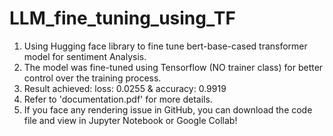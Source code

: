 # LLM_fine_tuning_using_TF

1. Using Hugging face library to fine tune bert-base-cased transformer model for sentiment Analysis. 
2. The model was fine-tuned using Tensorflow (NO trainer class) for better control over the training process.
3. Result achieved:  loss: 0.0255 & accuracy: 0.9919
4. Refer to 'documentation.pdf' for more details.
5. If you face any rendering issue in GitHub, you can download the code file and view in Jupyter Notebook or Google Collab!
